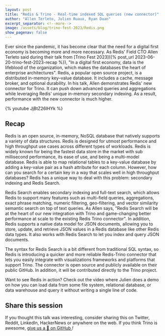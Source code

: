 ```yaml
---
layout: post
title: "Redis & Trino - Real-time indexed SQL queries (new connector)"
author: "Allen Terleto, Julien Ruaux, Ryan Duan"
excerpt_separator: <!--more-->
image: /assets/blog/trino-fest-2023/Redis.png
show_pagenav: false
---
```


Ever since the pandemic, it has become clear that the need for a digital first
economy is becoming more and more necessary. As Redis' Field CTO Allen Terleto
said during their talk from [Trino Fest 2023]({% post_url
2023-06-20-trino-fest-2023-recap %}), "In a digital first economy, data is the
lifeblood of the organization, which makes the databases the heart of enterprise
architectures". Redis, a popular open source project, is a distributed in-memory
key–value database. It includes a cache, message broker, and optional
durability. In his talk, Allen demonstrates Redis' new connector for Trino. It
can push down advanced queries and aggregations while leveraging Redis' unique
in-memory secondary indexing. As a result, performance with the new connector is
much higher.

<!--more-->

{% youtube JjBtZ26IHYk %}

## Recap

Redis is an open source, in-memory, NoSQL database that natively supports a
variety of data structures. Redis is designed for utmost performance and high
throughput use cases across different types of workloads. Redis is widely known
for being the fastest data store in the market with sub millisecond performance,
its ease of use, and being a multi-model database. Redis is able to map
relational tables to a key-value database by adding a key-value pair as a hash
attribute for each column. However, how can you search for a certain key in a
way that scales well in high throughput databases? Redis has a unique way to
deal with this problem: secondary indexing and Redis Search.

Redis Search enables secondary indexing and full-text search, which allows Redis
to support many features such as multi-field queries, aggregations, exact phrase
matching, numeric filtering, geo-filtering, and vector similarity semantic
search on top of text queries. As Allen says, "Redis Search will be at the heart
of our new integration with Trino and game-changing better performance at scale
to the existing Redis Trino connector". In addition, Redis supports a native
data model for JSON documents, allowing you to store, update, and retrieve JSON
values in a Redis database like other Redis data types. It also works with Redis
Search to let you index and query JSON documents.

The syntax for Redis Search is a bit different from traditional SQL syntax, so
Redis is introducing a quicker and more reliable Redis-Trino connector that lets
you easily integrate with visualizations frameworks and platforms that support
Trino. The connector is open source and publicly available on their public
GitHub. In addition, it will be contributed directly to the Trino project.

Want to see Redis in action? Check out the video where Julien does a demo on how
you can load data from some file system, relational database, or data warehouse
and query it without writing a single line of code.

## Share this session

If you thought this talk was interesting, consider sharing this on Twitter,
Reddit, LinkedIn, HackerNews or anywhere on the web. If you think Trino is awesome,
[give us a 🌟 on GitHub <i class="fab fa-github"/>](https://github.com/trinodb/trino)!